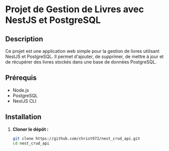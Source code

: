 # Projet de Gestion de Livres avec NestJS et PostgreSQL

## Description
Ce projet est une application web simple pour la gestion de livres utilisant NestJS et PostgreSQL. Il permet d'ajouter, de supprimer, de mettre à jour et de récupérer des livres stockés dans une base de données PostgreSQL.

## Prérequis
- Node.js
- PostgreSQL
- NestJS CLI

## Installation

1. **Cloner le dépôt :**
   ```bash
   git clone https://github.com/christ972/nest_crud_api.git
   cd nest_crud_api
